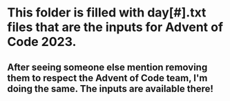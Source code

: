 # This folder is filled with day[#].txt files that are the inputs for Advent of Code 2023.

## After seeing someone else mention removing them to respect the Advent of Code team, I'm doing the same. The inputs are available there!


